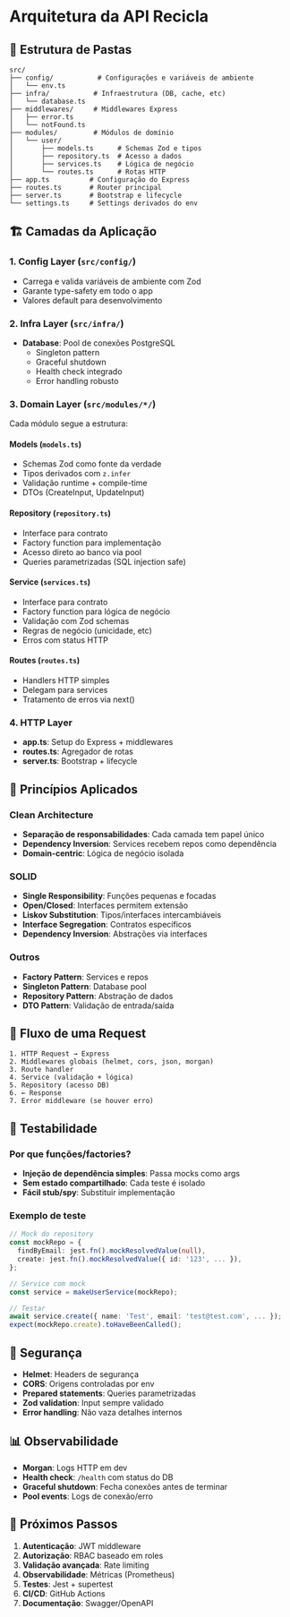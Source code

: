 # Arquitetura da API Recicla

## 📁 Estrutura de Pastas

```
src/
├── config/           # Configurações e variáveis de ambiente
│   └── env.ts
├── infra/           # Infraestrutura (DB, cache, etc)
│   └── database.ts
├── middlewares/     # Middlewares Express
│   ├── error.ts
│   └── notFound.ts
├── modules/         # Módulos de domínio
│   └── user/
│       ├── models.ts      # Schemas Zod e tipos
│       ├── repository.ts  # Acesso a dados
│       ├── services.ts    # Lógica de negócio
│       └── routes.ts      # Rotas HTTP
├── app.ts          # Configuração do Express
├── routes.ts       # Router principal
├── server.ts       # Bootstrap e lifecycle
└── settings.ts     # Settings derivados do env
```

## 🏗️ Camadas da Aplicação

### 1. **Config Layer** (`src/config/`)

- Carrega e valida variáveis de ambiente com Zod
- Garante type-safety em todo o app
- Valores default para desenvolvimento

### 2. **Infra Layer** (`src/infra/`)

- **Database**: Pool de conexões PostgreSQL
  - Singleton pattern
  - Graceful shutdown
  - Health check integrado
  - Error handling robusto

### 3. **Domain Layer** (`src/modules/*/`)

Cada módulo segue a estrutura:

#### **Models** (`models.ts`)

- Schemas Zod como fonte da verdade
- Tipos derivados com `z.infer`
- Validação runtime + compile-time
- DTOs (CreateInput, UpdateInput)

#### **Repository** (`repository.ts`)

- Interface para contrato
- Factory function para implementação
- Acesso direto ao banco via pool
- Queries parametrizadas (SQL injection safe)

#### **Service** (`services.ts`)

- Interface para contrato
- Factory function para lógica de negócio
- Validação com Zod schemas
- Regras de negócio (unicidade, etc)
- Erros com status HTTP

#### **Routes** (`routes.ts`)

- Handlers HTTP simples
- Delegam para services
- Tratamento de erros via next()

### 4. **HTTP Layer**

- **app.ts**: Setup do Express + middlewares
- **routes.ts**: Agregador de rotas
- **server.ts**: Bootstrap + lifecycle

## 🎯 Princípios Aplicados

### Clean Architecture

- **Separação de responsabilidades**: Cada camada tem papel único
- **Dependency Inversion**: Services recebem repos como dependência
- **Domain-centric**: Lógica de negócio isolada

### SOLID

- **Single Responsibility**: Funções pequenas e focadas
- **Open/Closed**: Interfaces permitem extensão
- **Liskov Substitution**: Tipos/interfaces intercambiáveis
- **Interface Segregation**: Contratos específicos
- **Dependency Inversion**: Abstrações via interfaces

### Outros

- **Factory Pattern**: Services e repos
- **Singleton Pattern**: Database pool
- **Repository Pattern**: Abstração de dados
- **DTO Pattern**: Validação de entrada/saída

## 🔄 Fluxo de uma Request

```
1. HTTP Request → Express
2. Middlewares globais (helmet, cors, json, morgan)
3. Route handler
4. Service (validação + lógica)
5. Repository (acesso DB)
6. ← Response
7. Error middleware (se houver erro)
```

## 🧪 Testabilidade

### Por que funções/factories?

- **Injeção de dependência simples**: Passa mocks como args
- **Sem estado compartilhado**: Cada teste é isolado
- **Fácil stub/spy**: Substituir implementação

### Exemplo de teste

```typescript
// Mock do repository
const mockRepo = {
  findByEmail: jest.fn().mockResolvedValue(null),
  create: jest.fn().mockResolvedValue({ id: '123', ... }),
};

// Service com mock
const service = makeUserService(mockRepo);

// Testar
await service.create({ name: 'Test', email: 'test@test.com', ... });
expect(mockRepo.create).toHaveBeenCalled();
```

## 🔐 Segurança

- **Helmet**: Headers de segurança
- **CORS**: Origens controladas por env
- **Prepared statements**: Queries parametrizadas
- **Zod validation**: Input sempre validado
- **Error handling**: Não vaza detalhes internos

## 📊 Observabilidade

- **Morgan**: Logs HTTP em dev
- **Health check**: `/health` com status do DB
- **Graceful shutdown**: Fecha conexões antes de terminar
- **Pool events**: Logs de conexão/erro

## 🚀 Próximos Passos

1. **Autenticação**: JWT middleware
2. **Autorização**: RBAC baseado em roles
3. **Validação avançada**: Rate limiting
4. **Observabilidade**: Métricas (Prometheus)
5. **Testes**: Jest + supertest
6. **CI/CD**: GitHub Actions
7. **Documentação**: Swagger/OpenAPI
